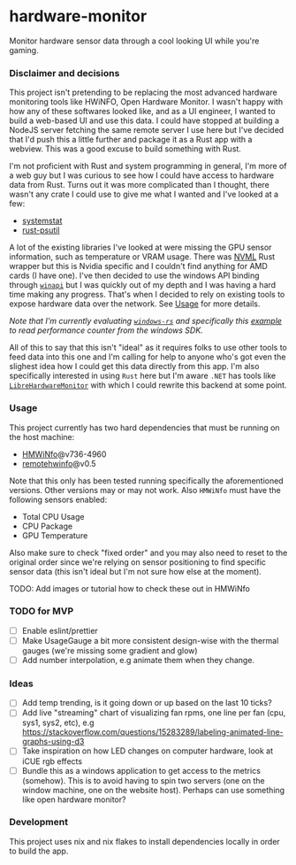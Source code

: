 # hardware-monitor

Monitor hardware sensor data through a cool looking UI while you're gaming.

### Disclaimer and decisions
This project isn't pretending to be replacing the most advanced hardware monitoring tools like HWiNFO, Open Hardware Monitor. I wasn't happy with how any of these softwares looked like, and as a UI engineer, I wanted to build a web-based UI and use this data. I could have stopped at building a NodeJS server fetching the same remote server I use here but I've decided that I'd push this a little further and package it as a Rust app with a webview. This was a good excuse to build something with Rust.

I'm not proficient with Rust and system programming in general, I'm more of a web guy but I was curious to see how I could have access to hardware data from Rust. Turns out it was more complicated than I thought, there wasn't any crate I could use to give me what I wanted and I've looked at a few:

- [systemstat](https://github.com/valpackett/systemstat)
- [rust-psutil](https://github.com/rust-psutil/rust-psutil)

A lot of the existing libraries I've looked at were missing the GPU sensor information, such as temperature or VRAM usage. There was [NVML](https://docs.rs/nvml-wrapper/latest/nvml_wrapper/) Rust wrapper but this is Nvidia specific and I couldn't find anything for AMD cards (I have one). I've then decided to use the windows API binding through [`winapi`](https://docs.rs/winapi/latest/winapi/) but I was quickly out of my depth and I was having a hard time making any progress. That's when I decided to rely on existing tools to expose hardware data over the network. See [Usage](#usage) for more details.

_Note that I'm currently evaluating [`windows-rs`](https://github.com/microsoft/windows-rs) and specifically this [example](https://github.com/microsoft/windows-rs/blob/0.48.0/crates/samples/windows/counter/src/main.rs) to read performance counter from the windows SDK._

All of this to say that this isn't "ideal" as it requires folks to use other tools to feed data into this one and I'm calling for help to anyone who's got even the slighest idea how I could get this data directly from this app. I'm also specifically interested in using `Rust` here but I'm aware `.NET` has tools like [`LibreHardwareMonitor`](https://github.com/LibreHardwareMonitor/LibreHardwareMonitor) with which I could rewrite this backend at some point.

### Usage

This project currently has two hard dependencies that must be running on the host machine:

- [HMWiNfo](https://www.hwinfo.com/download/)@v736-4960
- [remotehwinfo](https://github.com/Demion/remotehwinfo)@v0.5

Note that this only has been tested running specifically the aforementioned versions. Other versions may or may not work.
Also `HMWiNfo` must have the following sensors enabled:

- Total CPU Usage
- CPU Package
- GPU Temperature

Also make sure to check "fixed order" and you may also need to reset to the original order since we're relying on sensor positioning to find specific sensor data (this isn't ideal but I'm not sure how else at the moment).

TODO: Add images or tutorial how to check these out in HMWiNfo


### TODO for MVP

- [ ] Enable eslint/prettier
- [ ] Make UsageGauge a bit more consistent design-wise with the thermal gauges (we're missing some gradient and glow)
- [ ] Add number interpolation, e.g animate them when they change.

### Ideas

- [ ] Add temp trending, is it going down or up based on the last 10 ticks?
- [ ] Add live "streaming" chart of visualizing fan rpms, one line per fan (cpu, sys1, sys2, etc), e.g https://stackoverflow.com/questions/15283289/labeling-animated-line-graphs-using-d3
- [ ] Take inspiration on how LED changes on computer hardware, look at iCUE rgb effects
- [ ] Bundle this as a windows application to get access to the metrics (somehow). This is to avoid having to spin two servers (one on the window machine, one on the website host). Perhaps can use something like open hardware monitor?

### Development

This project uses nix and nix flakes to install dependencies locally in order to build the app.

